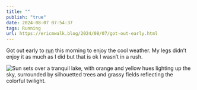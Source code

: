 ```yaml
---
title: ""
publish: "true"
date: 2024-08-07 07:54:37
tags: Running
url: https://ericmwalk.blog/2024/08/07/got-out-early.html
---
```


Got out early to [run](https://strava.com/activities/12085725811) this morning to enjoy the cool weather. My legs didn’t enjoy it as much as I did but that is ok I wasn’t in a rush.

![Sun sets over a tranquil lake, with orange and yellow hues lighting up the sky, surrounded by silhouetted trees and grassy fields reflecting the colorful twilight.](https://ericmwalk.blog/uploads/2024/img-1300.jpeg)